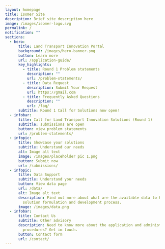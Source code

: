 ```yaml
---
layout: homepage
title: Isomer Site
description: Brief site description here
image: /images/isomer-logo.svg
permalink: /
notification: ""
sections:
  - hero:
      title: Land Transport Innovation Portal
      background: /images/hero-banner.png
      button: Learn more
      url: /application-guide/
      key_highlights:
        - title: Round 1 Problem statements
          description: ""
          url: /problem-statements/
        - title: Data Request
          description: Submit Your Request
          url: https://gmail.com
        - title: Frequently Asked Questions
          description: ""
          url: /faq/
      subtitle: Round 1 Call for Solutions now open!
  - infobar:
      title: Call for Land Transport Innovation Solutions (Round 1)
      subtitle: submissions are open
      button: view problem statements
      url: /problem-statements/
  - infopic:
      title: Showcase your solutions
      subtitle: Understand our needs
      alt: Image alt text
      image: /images/placeholder pic 1.png
      button: Submit now
      url: /submissions/
  - infopic:
      title: Data Support
      subtitle: Understand your needs
      button: View data page
      url: /data/
      alt: Image alt text
      description: Find out more about what are the available data to help in your
        solution formulation and development process.
      image: /images/data.png
  - infobar:
      title: Contact Us
      subtitle: Other advisory
      description: Need to know more about the application and administrative
        procedures? Get in touch.
      button: Contact form
      url: /contact/
---
```

